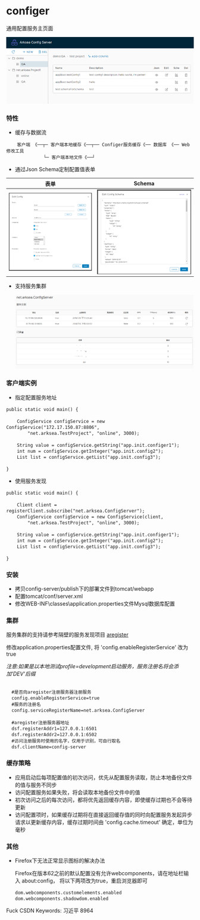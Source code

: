 # configer
通用配置服务主页面

  ![image](./docs/images/readme-main.png)
  
### 特性
 - 缓存与数据流
```
    客户端 《──┬─ 客户端本地缓存《──┬── Configer服务缓存《── 数据库 《── Web修改工具
              └─ 客户端本地文件《──┘
```
 - 通过Json Schema定制配置值表单

  | 表单 | Schema |
  | ---- | ---- |
  |![image](./docs/images/readme-edit-config.png) | ![image](./docs/images/readme-edit-schema.png)|

 - 支持服务集群
 
   ![image](./docs/images/readme-reg-sub.png)

### 客户端实例

 - 指定配置服务地址

```
public static void main() {

    ConfigService configService = new ConfigService("172.17.150.87:8806", 
        "net.arksea.TestProject", "online", 3000);
    
    String value = configService.getString("app.init.configer1");
    int num = configService.getInteger("app.init.config2");
    List list = configService.getList("app.init.config3");

}
```

 - 使用服务发现
 
```
public static void main() {
    
    Client client = registerClient.subscribe("net.arksea.ConfigServer");
    ConfigService configService = new ConfigService(client, 
        "net.arksea.TestProject", "online", 3000);
    
    String value = configService.getString("app.init.configer1");
    int num = configService.getInteger("app.init.config2");
    List list = configService.getList("app.init.config3");

}
```

### 安装

 - 拷贝config-server/publish下的部署文件到tomcat/webapp
 - 配置tomcat/conf/server.xml
 - 修改WEB-INF\classes\application.properties文件Mysql数据库配置

### 集群
  服务集群的支持请参考隔壁的服务发现项目 [aregister](https://github.com/arksea/aregister)

  修改application.properties配置文件, 将 'config.enableRegisterService' 改为 true 
  
   *注意:如果是以本地测试profile=development启动服务，服务注册名将会添加'DEV'后缀*
  
  ```
  
    #是否向aregister注册服务器注册服务
    config.enableRegisterService=true
    #服务的注册名
    config.serviceRegisterName=net.arksea.ConfigServer
    
    #aregister注册服务器地址
    dsf.registerAddr1=127.0.0.1:6501
    dsf.registerAddr2=127.0.0.1:6502
    #访问注册服务时使用的名字，仅用于识别，可自行取名
    dsf.clientName=config-server
  ```

### 缓存策略

 - 应用启动后每项配置值的初次访问，优先从配置服务读取，防止本地备份文件的值与服务不同步
 - 访问配置服务如果失败，将会读取本地备份文件中的值
 - 初次访问之后的每次访问，都将优先返回缓存内容，即使缓存过期也不会等待更新
 - 访问配置项时，如果缓存过期将在直接返回缓存值的同时向配置服务发起异步请求以更新缓存内容，缓存过期时间由 'config.cache.timeout' 确定，单位为毫秒


### 其他
- Firefox下无法正常显示图标的解决办法

  Firefox在版本62之前的默认配置没有允许webcomponents，请在地址栏输入 about:config， 将以下两项改为true，重启浏览器即可

      dom.webcomponents.customelements.enabled
      dom.webcomponents.shadowdom.enabled


Fuck CSDN Keywords: 习近平 8964
